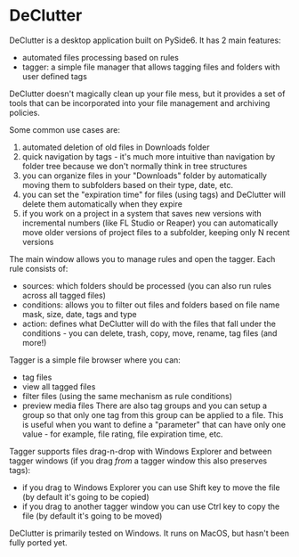 # DeClutter

DeClutter is a desktop application built on PySide6. 
It has 2 main features:
- automated files processing based on rules
- tagger: a simple file manager that allows tagging files and folders with user defined tags

DeClutter doesn't magically clean up your file mess, but it provides a set of tools that can be incorporated into your file management and archiving policies.

Some common use cases are:
1. automated deletion of old files in Downloads folder
1. quick navigation by tags - it's much more intuitive than navigation by folder tree because we don't normally think in tree structures
1. you can organize files in your "Downloads" folder by automatically moving them to subfolders based on their type, date, etc.
1. you can set the "expiration time" for files (using tags) and DeClutter will delete them automatically when they expire
1. if you work on a project in a system that saves new versions with incremental numbers (like FL Studio or Reaper) you can automatically move older versions of project files to a subfolder, keeping only N recent versions 

The main window allows you to manage rules and open the tagger.
Each rule consists of:
- sources: which folders should be processed (you can also run rules across all tagged files)
- conditions: allows you to filter out files and folders based on file name mask, size, date, tags and type
- action: defines what DeClutter will do with the files that fall under the conditions - you can delete, trash, copy, move, rename, tag files (and more!)

Tagger is a simple file browser where you can:
- tag files
- view all tagged files
- filter files (using the same mechanism as rule conditions)
- preview media files
There are also tag groups and you can setup a group so that only one tag from this group can be applied to a file. This is useful when you want to define a "parameter" that can have only one value - for example, file rating, file expiration time, etc.

Tagger supports files drag-n-drop with Windows Explorer and between tagger windows (if you drag _from_ a tagger window this also preserves tags):
- if you drag to Windows Explorer you can use Shift key to move the file (by default it's going to be copied)
- if you drag to another tagger window you can use Ctrl key to copy the file (by default it's going to be moved)

DeClutter is primarily tested on Windows. It runs on MacOS, but hasn't been fully ported yet.
